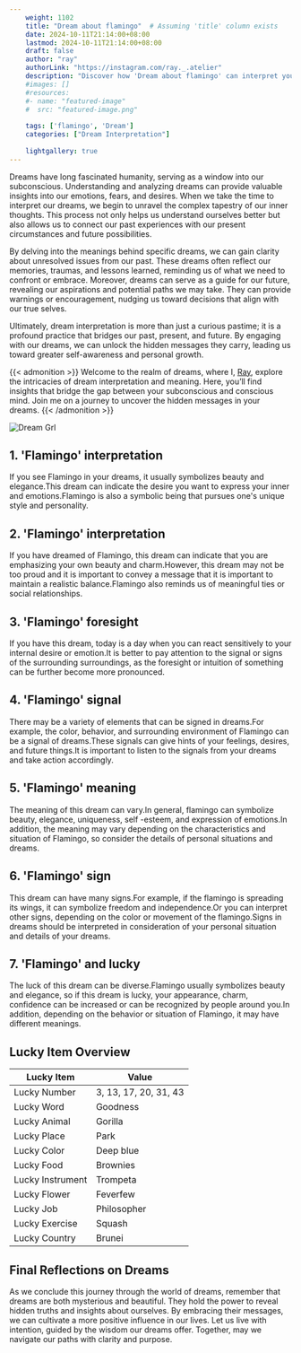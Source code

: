 ```yaml
---
    weight: 1102
    title: "Dream about flamingo"  # Assuming 'title' column exists
    date: 2024-10-11T21:14:00+08:00
    lastmod: 2024-10-11T21:14:00+08:00
    draft: false
    author: "ray"
    authorLink: "https://instagram.com/ray._.atelier"
    description: "Discover how 'Dream about flamingo' can interpret your future and uncover its significant meanings in your life."
    #images: []
    #resources:
    #- name: "featured-image"
    #  src: "featured-image.png"
    
    tags: ['flamingo', 'Dream']
    categories: ["Dream Interpretation"]
    
    lightgallery: true
---
```

    
Dreams have long fascinated humanity, serving as a window into our subconscious. Understanding and analyzing dreams can provide valuable insights into our emotions, fears, and desires. When we take the time to interpret our dreams, we begin to unravel the complex tapestry of our inner thoughts. This process not only helps us understand ourselves better but also allows us to connect our past experiences with our present circumstances and future possibilities.

By delving into the meanings behind specific dreams, we can gain clarity about unresolved issues from our past. These dreams often reflect our memories, traumas, and lessons learned, reminding us of what we need to confront or embrace. Moreover, dreams can serve as a guide for our future, revealing our aspirations and potential paths we may take. They can provide warnings or encouragement, nudging us toward decisions that align with our true selves.

Ultimately, dream interpretation is more than just a curious pastime; it is a profound practice that bridges our past, present, and future. By engaging with our dreams, we can unlock the hidden messages they carry, leading us toward greater self-awareness and personal growth.

{{< admonition >}}
Welcome to the realm of dreams, where I, [Ray](https://instagram.com/ray._.atelier), explore the intricacies of dream interpretation and meaning. Here, you’ll find insights that bridge the gap between your subconscious and conscious mind. Join me on a journey to uncover the hidden messages in your dreams.
{{< /admonition >}}

![Dream Grl](https://cdn.pixabay.com/photo/2017/11/02/03/35/gothic-2910057_1280.jpg "Dream Grl")

## 1. 'Flamingo' interpretation
If you see Flamingo in your dreams, it usually symbolizes beauty and elegance.This dream can indicate the desire you want to express your inner and emotions.Flamingo is also a symbolic being that pursues one's unique style and personality.

## 2. 'Flamingo' interpretation
If you have dreamed of Flamingo, this dream can indicate that you are emphasizing your own beauty and charm.However, this dream may not be too proud and it is important to convey a message that it is important to maintain a realistic balance.Flamingo also reminds us of meaningful ties or social relationships.

## 3. 'Flamingo' foresight
If you have this dream, today is a day when you can react sensitively to your internal desire or emotion.It is better to pay attention to the signal or signs of the surrounding surroundings, as the foresight or intuition of something can be further become more pronounced.

## 4. 'Flamingo' signal
There may be a variety of elements that can be signed in dreams.For example, the color, behavior, and surrounding environment of Flamingo can be a signal of dreams.These signals can give hints of your feelings, desires, and future things.It is important to listen to the signals from your dreams and take action accordingly.

## 5. 'Flamingo' meaning
The meaning of this dream can vary.In general, flamingo can symbolize beauty, elegance, uniqueness, self -esteem, and expression of emotions.In addition, the meaning may vary depending on the characteristics and situation of Flamingo, so consider the details of personal situations and dreams.

## 6. 'Flamingo' sign
This dream can have many signs.For example, if the flamingo is spreading its wings, it can symbolize freedom and independence.Or you can interpret other signs, depending on the color or movement of the flamingo.Signs in dreams should be interpreted in consideration of your personal situation and details of your dreams.

## 7. 'Flamingo' and lucky
The luck of this dream can be diverse.Flamingo usually symbolizes beauty and elegance, so if this dream is lucky, your appearance, charm, confidence can be increased or can be recognized by people around you.In addition, depending on the behavior or situation of Flamingo, it may have different meanings.

## Lucky Item Overview
| Lucky Item          | Value              |
|---------------|--------------------|
| Lucky Number        | 3, 13, 17, 20, 31, 43  |
| Lucky Word          | Goodness |
| Lucky Animal        | Gorilla |
| Lucky Place         | Park     |
| Lucky Color         | Deep blue     |
| Lucky Food          | Brownies      |
| Lucky Instrument    | Trompeta |
| Lucky Flower        | Feverfew    |
| Lucky Job           | Philosopher       |
| Lucky Exercise      | Squash  |
| Lucky Country       | Brunei    |


##  Final Reflections on Dreams

As we conclude this journey through the world of dreams, remember that dreams are both mysterious and beautiful. They hold the power to reveal hidden truths and insights about ourselves. By embracing their messages, we can cultivate a more positive influence in our lives. Let us live with intention, guided by the wisdom our dreams offer. Together, may we navigate our paths with clarity and purpose.
